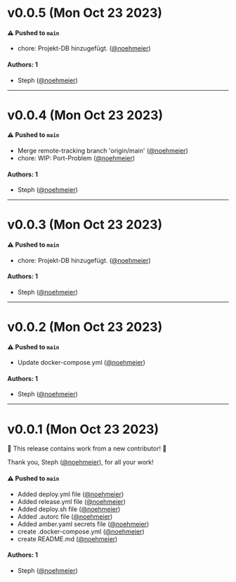 # v0.0.5 (Mon Oct 23 2023)

#### ⚠️ Pushed to `main`

- chore: Projekt-DB hinzugefügt. ([@noehmeier](https://github.com/noehmeier))

#### Authors: 1

- Steph ([@noehmeier](https://github.com/noehmeier))

---

# v0.0.4 (Mon Oct 23 2023)

#### ⚠️ Pushed to `main`

- Merge remote-tracking branch 'origin/main' ([@noehmeier](https://github.com/noehmeier))
- chore: WIP: Port-Problem ([@noehmeier](https://github.com/noehmeier))

#### Authors: 1

- Steph ([@noehmeier](https://github.com/noehmeier))

---

# v0.0.3 (Mon Oct 23 2023)

#### ⚠️ Pushed to `main`

- chore: Projekt-DB hinzugefügt. ([@noehmeier](https://github.com/noehmeier))

#### Authors: 1

- Steph ([@noehmeier](https://github.com/noehmeier))

---

# v0.0.2 (Mon Oct 23 2023)

#### ⚠️ Pushed to `main`

- Update docker-compose.yml ([@noehmeier](https://github.com/noehmeier))

#### Authors: 1

- Steph ([@noehmeier](https://github.com/noehmeier))

---

# v0.0.1 (Mon Oct 23 2023)

:tada: This release contains work from a new contributor! :tada:

Thank you, Steph ([@noehmeier](https://github.com/noehmeier)), for all your work!

#### ⚠️ Pushed to `main`

- Added deploy.yml file ([@noehmeier](https://github.com/noehmeier))
- Added release.yml file ([@noehmeier](https://github.com/noehmeier))
- Added deploy.sh file ([@noehmeier](https://github.com/noehmeier))
- Added .autorc file ([@noehmeier](https://github.com/noehmeier))
- Added amber.yaml secrets file ([@noehmeier](https://github.com/noehmeier))
- create .docker-compose.yml ([@noehmeier](https://github.com/noehmeier))
- create README.md ([@noehmeier](https://github.com/noehmeier))

#### Authors: 1

- Steph ([@noehmeier](https://github.com/noehmeier))

